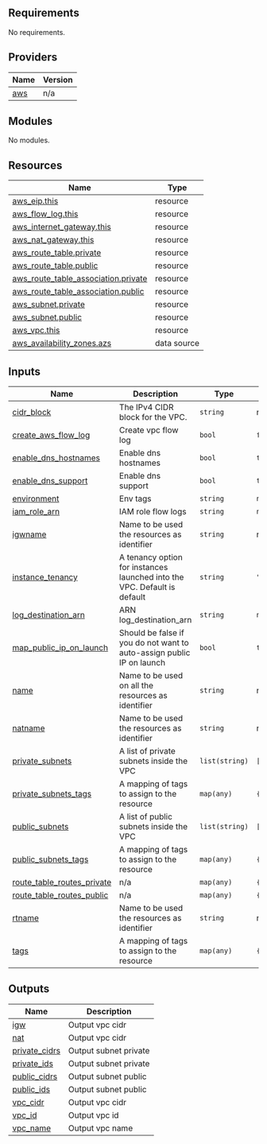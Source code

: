 ## Requirements

No requirements.

## Providers

| Name | Version |
|------|---------|
| <a name="provider_aws"></a> [aws](#provider\_aws) | n/a |

## Modules

No modules.

## Resources

| Name | Type |
|------|------|
| [aws_eip.this](https://registry.terraform.io/providers/hashicorp/aws/latest/docs/resources/eip) | resource |
| [aws_flow_log.this](https://registry.terraform.io/providers/hashicorp/aws/latest/docs/resources/flow_log) | resource |
| [aws_internet_gateway.this](https://registry.terraform.io/providers/hashicorp/aws/latest/docs/resources/internet_gateway) | resource |
| [aws_nat_gateway.this](https://registry.terraform.io/providers/hashicorp/aws/latest/docs/resources/nat_gateway) | resource |
| [aws_route_table.private](https://registry.terraform.io/providers/hashicorp/aws/latest/docs/resources/route_table) | resource |
| [aws_route_table.public](https://registry.terraform.io/providers/hashicorp/aws/latest/docs/resources/route_table) | resource |
| [aws_route_table_association.private](https://registry.terraform.io/providers/hashicorp/aws/latest/docs/resources/route_table_association) | resource |
| [aws_route_table_association.public](https://registry.terraform.io/providers/hashicorp/aws/latest/docs/resources/route_table_association) | resource |
| [aws_subnet.private](https://registry.terraform.io/providers/hashicorp/aws/latest/docs/resources/subnet) | resource |
| [aws_subnet.public](https://registry.terraform.io/providers/hashicorp/aws/latest/docs/resources/subnet) | resource |
| [aws_vpc.this](https://registry.terraform.io/providers/hashicorp/aws/latest/docs/resources/vpc) | resource |
| [aws_availability_zones.azs](https://registry.terraform.io/providers/hashicorp/aws/latest/docs/data-sources/availability_zones) | data source |

## Inputs

| Name | Description | Type | Default | Required |
|------|-------------|------|---------|:--------:|
| <a name="input_cidr_block"></a> [cidr\_block](#input\_cidr\_block) | The IPv4 CIDR block for the VPC. | `string` | n/a | yes |
| <a name="input_create_aws_flow_log"></a> [create\_aws\_flow\_log](#input\_create\_aws\_flow\_log) | Create vpc flow log | `bool` | `false` | no |
| <a name="input_enable_dns_hostnames"></a> [enable\_dns\_hostnames](#input\_enable\_dns\_hostnames) | Enable dns hostnames | `bool` | `true` | no |
| <a name="input_enable_dns_support"></a> [enable\_dns\_support](#input\_enable\_dns\_support) | Enable dns support | `bool` | `true` | no |
| <a name="input_environment"></a> [environment](#input\_environment) | Env tags | `string` | `null` | no |
| <a name="input_iam_role_arn"></a> [iam\_role\_arn](#input\_iam\_role\_arn) | IAM role flow logs | `string` | `null` | no |
| <a name="input_igwname"></a> [igwname](#input\_igwname) | Name to be used the resources as identifier | `string` | n/a | yes |
| <a name="input_instance_tenancy"></a> [instance\_tenancy](#input\_instance\_tenancy) | A tenancy option for instances launched into the VPC. Default is default | `string` | `"default"` | no |
| <a name="input_log_destination_arn"></a> [log\_destination\_arn](#input\_log\_destination\_arn) | ARN log\_destination\_arn | `string` | `null` | no |
| <a name="input_map_public_ip_on_launch"></a> [map\_public\_ip\_on\_launch](#input\_map\_public\_ip\_on\_launch) | Should be false if you do not want to auto-assign public IP on launch | `bool` | `true` | no |
| <a name="input_name"></a> [name](#input\_name) | Name to be used on all the resources as identifier | `string` | n/a | yes |
| <a name="input_natname"></a> [natname](#input\_natname) | Name to be used the resources as identifier | `string` | n/a | yes |
| <a name="input_private_subnets"></a> [private\_subnets](#input\_private\_subnets) | A list of private subnets inside the VPC | `list(string)` | `[]` | no |
| <a name="input_private_subnets_tags"></a> [private\_subnets\_tags](#input\_private\_subnets\_tags) | A mapping of tags to assign to the resource | `map(any)` | `{}` | no |
| <a name="input_public_subnets"></a> [public\_subnets](#input\_public\_subnets) | A list of public subnets inside the VPC | `list(string)` | `[]` | no |
| <a name="input_public_subnets_tags"></a> [public\_subnets\_tags](#input\_public\_subnets\_tags) | A mapping of tags to assign to the resource | `map(any)` | `{}` | no |
| <a name="input_route_table_routes_private"></a> [route\_table\_routes\_private](#input\_route\_table\_routes\_private) | n/a | `map(any)` | `{}` | no |
| <a name="input_route_table_routes_public"></a> [route\_table\_routes\_public](#input\_route\_table\_routes\_public) | n/a | `map(any)` | `{}` | no |
| <a name="input_rtname"></a> [rtname](#input\_rtname) | Name to be used the resources as identifier | `string` | n/a | yes |
| <a name="input_tags"></a> [tags](#input\_tags) | A mapping of tags to assign to the resource | `map(any)` | `{}` | no |

## Outputs

| Name | Description |
|------|-------------|
| <a name="output_igw"></a> [igw](#output\_igw) | Output vpc cidr |
| <a name="output_nat"></a> [nat](#output\_nat) | Output vpc cidr |
| <a name="output_private_cidrs"></a> [private\_cidrs](#output\_private\_cidrs) | Output subnet private |
| <a name="output_private_ids"></a> [private\_ids](#output\_private\_ids) | Output subnet private |
| <a name="output_public_cidrs"></a> [public\_cidrs](#output\_public\_cidrs) | Output subnet public |
| <a name="output_public_ids"></a> [public\_ids](#output\_public\_ids) | Output subnet public |
| <a name="output_vpc_cidr"></a> [vpc\_cidr](#output\_vpc\_cidr) | Output vpc cidr |
| <a name="output_vpc_id"></a> [vpc\_id](#output\_vpc\_id) | Output vpc id |
| <a name="output_vpc_name"></a> [vpc\_name](#output\_vpc\_name) | Output vpc name |
